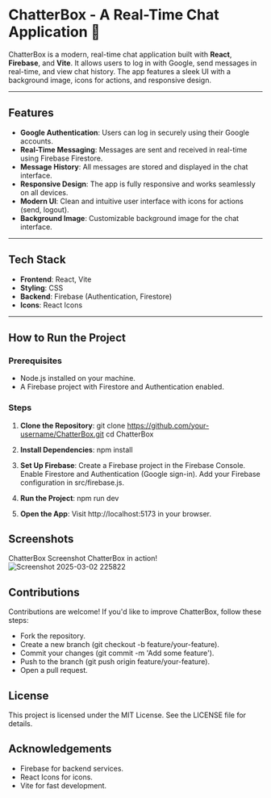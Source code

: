 # ChatterBox - A Real-Time Chat Application 🚀

ChatterBox is a modern, real-time chat application built with **React**, **Firebase**, and **Vite**. It allows users to log in with Google, send messages in real-time, and view chat history. The app features a sleek UI with a background image, icons for actions, and responsive design.

---

## **Features**
- **Google Authentication**: Users can log in securely using their Google accounts.
- **Real-Time Messaging**: Messages are sent and received in real-time using Firebase Firestore.
- **Message History**: All messages are stored and displayed in the chat interface.
- **Responsive Design**: The app is fully responsive and works seamlessly on all devices.
- **Modern UI**: Clean and intuitive user interface with icons for actions (send, logout).
- **Background Image**: Customizable background image for the chat interface.

---

## **Tech Stack**
- **Frontend**: React, Vite
- **Styling**: CSS
- **Backend**: Firebase (Authentication, Firestore)
- **Icons**: React Icons

---

## **How to Run the Project**

### **Prerequisites**
- Node.js installed on your machine.
- A Firebase project with Firestore and Authentication enabled.

### **Steps**
1. **Clone the Repository**:
   git clone https://github.com/your-username/ChatterBox.git
   cd ChatterBox

2. **Install Dependencies**:
   npm install

3. **Set Up Firebase**:
   Create a Firebase project in the Firebase Console.
   Enable Firestore and Authentication (Google sign-in).
   Add your Firebase configuration in src/firebase.js.

4. **Run the Project**:
   npm run dev

5. **Open the App**:
   Visit http://localhost:5173 in your browser.

## Screenshots
ChatterBox Screenshot
ChatterBox in action!
![Screenshot 2025-03-02 225822](https://github.com/user-attachments/assets/aba77306-04e4-4e79-b9f7-40a36cba9f39)

## Contributions
Contributions are welcome! If you'd like to improve ChatterBox, follow these steps:

- Fork the repository.
- Create a new branch (git checkout -b feature/your-feature).
- Commit your changes (git commit -m 'Add some feature').
- Push to the branch (git push origin feature/your-feature).
- Open a pull request.

## License
This project is licensed under the MIT License. See the LICENSE file for details.

## Acknowledgements
- Firebase for backend services.
- React Icons for icons.
- Vite for fast development.

